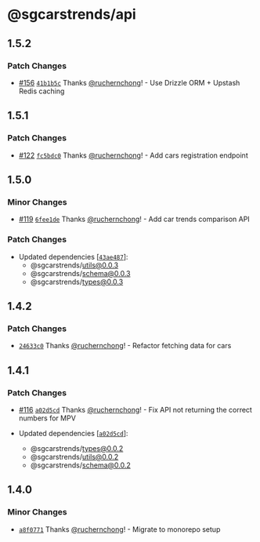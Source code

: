 # @sgcarstrends/api

## 1.5.2

### Patch Changes

- [#156](https://github.com/sgcarstrends/backend/pull/156) [`41b1b5c`](https://github.com/sgcarstrends/backend/commit/41b1b5c9338cb0f1837bc525edaf02acf9a64cfc) Thanks [@ruchernchong](https://github.com/ruchernchong)! - Use Drizzle ORM + Upstash Redis caching

## 1.5.1

### Patch Changes

- [#122](https://github.com/sgcarstrends/backend/pull/122) [`fc5bdc0`](https://github.com/sgcarstrends/backend/commit/fc5bdc05725dd8c6508c84bdf5f5cc1083ec2447) Thanks [@ruchernchong](https://github.com/ruchernchong)! - Add cars registration endpoint

## 1.5.0

### Minor Changes

- [#119](https://github.com/sgcarstrends/backend/pull/119) [`6fee1de`](https://github.com/sgcarstrends/backend/commit/6fee1de2e4c9716499dedd719d3c054f1e7866f0) Thanks [@ruchernchong](https://github.com/ruchernchong)! - Add car trends comparison API

### Patch Changes

- Updated dependencies [[`43ae487`](https://github.com/sgcarstrends/backend/commit/43ae4875699821fd1fc5b7001d7e36f6b9e25da2)]:
  - @sgcarstrends/utils@0.0.3
  - @sgcarstrends/schema@0.0.3
  - @sgcarstrends/types@0.0.3

## 1.4.2

### Patch Changes

- [`24633c0`](https://github.com/sgcarstrends/backend/commit/24633c0bb7a556284aeba155c3094312ea5144f8) Thanks [@ruchernchong](https://github.com/ruchernchong)! - Refactor fetching data for cars

## 1.4.1

### Patch Changes

- [#116](https://github.com/sgcarstrends/backend/pull/116) [`a02d5cd`](https://github.com/sgcarstrends/backend/commit/a02d5cda9d1fa4788413921848be2dd3146e2dfa) Thanks [@ruchernchong](https://github.com/ruchernchong)! - Fix API not returning the correct numbers for MPV

- Updated dependencies [[`a02d5cd`](https://github.com/sgcarstrends/backend/commit/a02d5cda9d1fa4788413921848be2dd3146e2dfa)]:
  - @sgcarstrends/types@0.0.2
  - @sgcarstrends/utils@0.0.2
  - @sgcarstrends/schema@0.0.2

## 1.4.0

### Minor Changes

- [`a8f0771`](https://github.com/sgcarstrends/backend/commit/a8f07710fa0fdbd58f9c20e0cf7b79d86afe8b0b) Thanks [@ruchernchong](https://github.com/ruchernchong)! - Migrate to monorepo setup
